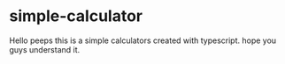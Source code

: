 # simple-calculator
Hello peeps  this is a simple calculators created with typescript.
hope you guys understand it.

